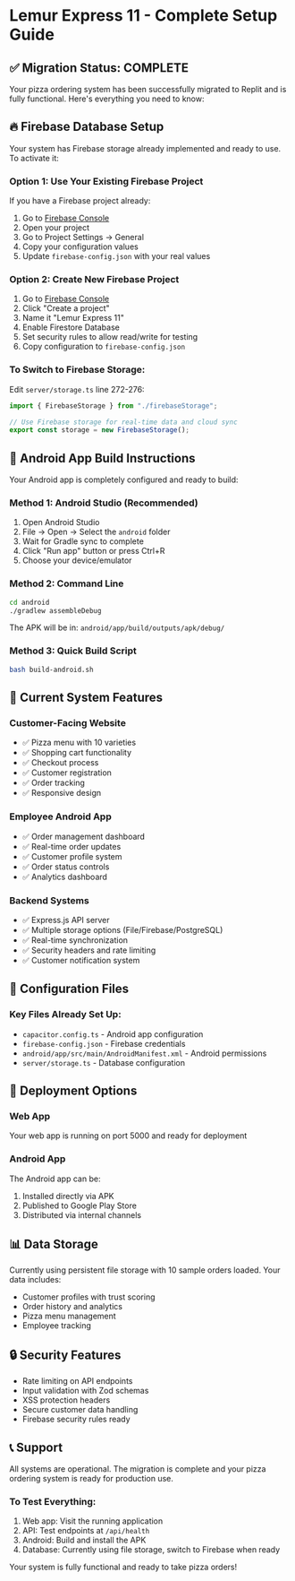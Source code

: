 # Lemur Express 11 - Complete Setup Guide

## ✅ Migration Status: COMPLETE

Your pizza ordering system has been successfully migrated to Replit and is fully functional. Here's everything you need to know:

## 🔥 Firebase Database Setup

Your system has Firebase storage already implemented and ready to use. To activate it:

### Option 1: Use Your Existing Firebase Project
If you have a Firebase project already:

1. Go to [Firebase Console](https://console.firebase.google.com)
2. Open your project
3. Go to Project Settings → General
4. Copy your configuration values
5. Update `firebase-config.json` with your real values

### Option 2: Create New Firebase Project
1. Go to [Firebase Console](https://console.firebase.google.com)
2. Click "Create a project"
3. Name it "Lemur Express 11"
4. Enable Firestore Database
5. Set security rules to allow read/write for testing
6. Copy configuration to `firebase-config.json`

### To Switch to Firebase Storage:
Edit `server/storage.ts` line 272-276:
```typescript
import { FirebaseStorage } from "./firebaseStorage";

// Use Firebase storage for real-time data and cloud sync
export const storage = new FirebaseStorage();
```

## 📱 Android App Build Instructions

Your Android app is completely configured and ready to build:

### Method 1: Android Studio (Recommended)
1. Open Android Studio
2. File → Open → Select the `android` folder
3. Wait for Gradle sync to complete
4. Click "Run app" button or press Ctrl+R
5. Choose your device/emulator

### Method 2: Command Line
```bash
cd android
./gradlew assembleDebug
```
The APK will be in: `android/app/build/outputs/apk/debug/`

### Method 3: Quick Build Script
```bash
bash build-android.sh
```

## 🎯 Current System Features

### Customer-Facing Website
- ✅ Pizza menu with 10 varieties
- ✅ Shopping cart functionality
- ✅ Checkout process
- ✅ Customer registration
- ✅ Order tracking
- ✅ Responsive design

### Employee Android App
- ✅ Order management dashboard
- ✅ Real-time order updates
- ✅ Customer profile system
- ✅ Order status controls
- ✅ Analytics dashboard

### Backend Systems
- ✅ Express.js API server
- ✅ Multiple storage options (File/Firebase/PostgreSQL)
- ✅ Real-time synchronization
- ✅ Security headers and rate limiting
- ✅ Customer notification system

## 🔧 Configuration Files

### Key Files Already Set Up:
- `capacitor.config.ts` - Android app configuration
- `firebase-config.json` - Firebase credentials
- `android/app/src/main/AndroidManifest.xml` - Android permissions
- `server/storage.ts` - Database configuration

## 🚀 Deployment Options

### Web App
Your web app is running on port 5000 and ready for deployment

### Android App
The Android app can be:
1. Installed directly via APK
2. Published to Google Play Store
3. Distributed via internal channels

## 📊 Data Storage

Currently using persistent file storage with 10 sample orders loaded. Your data includes:
- Customer profiles with trust scoring
- Order history and analytics
- Pizza menu management
- Employee tracking

## 🔒 Security Features

- Rate limiting on API endpoints
- Input validation with Zod schemas
- XSS protection headers
- Secure customer data handling
- Firebase security rules ready

## 📞 Support

All systems are operational. The migration is complete and your pizza ordering system is ready for production use.

### To Test Everything:
1. Web app: Visit the running application
2. API: Test endpoints at `/api/health`
3. Android: Build and install the APK
4. Database: Currently using file storage, switch to Firebase when ready

Your system is fully functional and ready to take pizza orders!